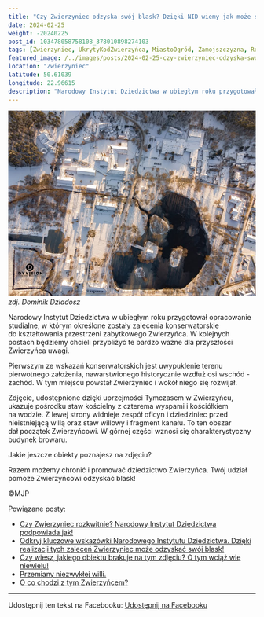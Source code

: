 ```yaml
---
title: "Czy Zwierzyniec odzyska swój blask? Dzięki NID wiemy jak może się to stać!"
date: 2024-02-25
weight: -20240225
post_id: 103478058758108_378010898274103
tags: [Zwierzyniec, UkrytyKodZwierzyńca, MiastoOgród, Zamojszczyzna, Roztocze, Lubelskie, villarestituta, turystyka, dziedzictwo, zabytki, krajobrazy, TajemnicePrzeszłości, PodróżeWczasie, MagiczneMiejsce]
featured_image: /../images/posts/2024-02-25-czy-zwierzyniec-odzyska-swoj-blask-dzieki-nid-wiemy-jak.jpg
location: "Zwierzyniec"
latitude: 50.61039
longitude: 22.96615
description: "Narodowy Instytut Dziedzictwa w ubiegłym roku przygotował opracowanie studialne, w którym określone zostały zalecenia konserwatorskie do kształtowania..."
---
```


![zdj. Dominik Dziadosz](/images/posts/2024-02-25-czy-zwierzyniec-odzyska-swoj-blask-dzieki-nid-wiemy-jak.jpg)
*zdj. Dominik Dziadosz*

Narodowy Instytut Dziedzictwa w ubiegłym roku przygotował opracowanie studialne, w którym określone zostały zalecenia konserwatorskie do kształtowania przestrzeni zabytkowego Zwierzyńca. W kolejnych postach będziemy chcieli przybliżyć te bardzo ważne dla przyszłości Zwierzyńca uwagi.

Pierwszym ze wskazań konserwatorskich jest uwypuklenie terenu pierwotnego założenia, nawarstwionego historycznie wzdłuż osi wschód - zachód. W tym miejscu powstał Zwierzyniec i wokół niego się rozwijał.

Zdjęcie, udostępnione dzięki uprzejmości Tymczasem w Zwierzyńcu, ukazuje pośrodku staw kościelny z czterema wyspami i kościółkiem na wodzie. Z lewej strony widnieje zespół oficyn i dziedziniec przed nieistniejącą willą oraz staw willowy i fragment kanału. To ten obszar dał początek Zwierzyńcowi. W górnej części wznosi się charakterystyczny budynek browaru.

Jakie jeszcze obiekty poznajesz na zdjęciu?

Razem możemy chronić i promować dziedzictwo Zwierzyńca. Twój udział pomoże Zwierzyńcowi odzyskać blask!



©MJP

Powiązane posty:
- [Czy Zwierzyniec rozkwitnie? Narodowy Instytut Dziedzictwa podpowiada jak!](/posts/Czy-Zwierzyniec-rozkwitnie-Narodowy-Instytut-Dziedzictwa)
- [Odkryj kluczowe wskazówki Narodowego Instytutu Dziedzictwa. Dzięki realizacji tych zaleceń Zwierzyniec może odzyskać swój blask!](/posts/Odkryj-kluczowe-wskazowki-Narodowego-Instytutu-Dziedzictwa)
- [Czy wiesz, jakiego obiektu brakuje na tym zdjęciu? O tym wciąż wie niewielu!](/posts/Czy-wiesz-jakiego-obiektu-brakuje-na-tym-zdjeciu-O-tym)
- [Przemiany niezwykłej willi.](/posts/Przemiany-niezwyklej-willi)
- [O co chodzi z tym Zwierzyńcem?](/posts/O-co-chodzi-z-tym-Zwierzyncem)


---

Udostępnij ten tekst na Facebooku:
[Udostępnij na Facebooku](https://www.facebook.com/sharer/sharer.php?u=https://stowarzyszeniewachniewskiej.pl/posts/Czy-Zwierzyniec-odzyska-swoj-blask-Dzieki-NID-wiemy-jak)

<script type="application/ld+json">
{
  "@context": "https://schema.org",
  "@type": "BlogPosting",
  "headline": "Czy Zwierzyniec odzyska swój blask? Dzięki NID wiemy jak może się to stać!",
  "datePublished": "2024-02-25",
  "dateModified": "2024-02-25",
  "author": {
    "@type": "Person",
    "name": "Michał Jan Patyk"
  },
  "publisher": {
    "@type": "Organization",
    "name": "Stowarzyszenie im. Aleksandry Wachniewskiej",
    "logo": {
      "@type": "ImageObject",
      "url": "https://stowarzyszeniewachniewskiej.pl/images/logo/logo.svg"
    }
  },
  "mainEntityOfPage": {
    "@type": "WebPage",
    "@id": "https://stowarzyszeniewachniewskiej.pl/posts/czy-zwierzyniec-odzyska-swoj-blask-dzieki-nid-wiemy-jak"
  },
  "image": {
    "@type": "ImageObject",
    "url": "https://stowarzyszeniewachniewskiej.pl//images/posts/2024-02-25-czy-zwierzyniec-odzyska-swoj-blask-dzieki-nid-wiemy-jak.jpg"
  },
  "articleSection": "Dziedzictwo Kulturowe i Zabytki",
  "keywords": "[Zwierzyniec, UkrytyKodZwierzyńca, MiastoOgród, Zamojszczyzna, Roztocze, Lubelskie, villarestituta, turystyka, dziedzictwo, zabytki, krajobrazy, TajemnicePrzeszłości, PodróżeWczasie, MagiczneMiejsce]",
  "wordCount": 128,
  "articleBody": "Narodowy Instytut Dziedzictwa w ubiegłym roku przygotował opracowanie studialne, w którym określone zostały zalecenia konserwatorskie do kształtowania przestrzeni zabytkowego Zwierzyńca. W kolejnych postach będziemy chcieli przybliżyć te bardzo ważne dla przyszłości Zwierzyńca uwagi.\n\nPierwszym ze wskazań konserwatorskich jest uwypuklenie terenu pierwotnego założenia, nawarstwionego historycznie wzdłuż osi wschód - zachód. W tym miejscu powstał Zwierzyniec i wokół niego się rozwijał.\n\nZdjęcie, udostępnione dzięki uprzejmości Tymczasem w Zwierzyńcu, ukazuje pośrodku staw kościelny z czterema wyspami i kościółkiem na wodzie. Z lewej strony widnieje zespół oficyn i dziedziniec przed nieistniejącą willą oraz staw willowy i fragment kanału. To ten obszar dał początek Zwierzyńcowi. W górnej części wznosi się charakterystyczny budynek browaru.\n\nJakie jeszcze obiekty poznajesz na zdjęciu?\n\nRazem możemy chronić i promować dziedzictwo Zwierzyńca. Twój udział pomoże Zwierzyńcowi odzyskać blask!\n\n\n\n©MJP",
  "description": "Narodowy Instytut Dziedzictwa w ubiegłym roku przygotował opracowanie studialne, w którym określone zostały zalecenia konserwatorskie do kształtowania...",
  "copyrightHolder": {
    "@type": "Person",
    "name": "Michał Jan Patyk"
  }
}
</script>
<script type="application/ld+json">
{
  "@context": "https://schema.org",
  "@type": "BreadcrumbList",
  "itemListElement": [
    {
      "@type": "ListItem",
      "position": 1,
      "name": "Home",
      "item": "https://stowarzyszeniewachniewskiej.pl"
    },
    {
      "@type": "ListItem",
      "position": 2,
      "name": "posts",
      "item": "https://stowarzyszeniewachniewskiej.pl/posts"
    },
    {
      "@type": "ListItem",
      "position": 3,
      "name": "Czy Zwierzyniec odzyska swój blask? Dzięki NID wiemy jak może się to stać!",
      "item": "https://stowarzyszeniewachniewskiej.pl/posts/czy-zwierzyniec-odzyska-swoj-blask-dzieki-nid-wiemy-jak"
    }
  ]
}
</script>
